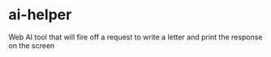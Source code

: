 # ai-helper
Web AI tool that will fire off a request to write a letter and print the response on the screen
